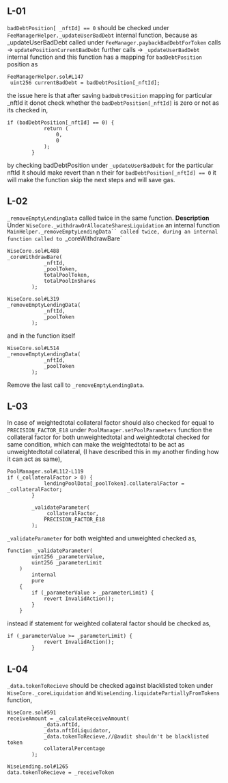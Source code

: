 ## L-01
`badDebtPosition[ _nftId] == 0` should be checked under `FeeManagerHelper._updateUserBadDebt` internal function, because as _updateUserBadDebt called under `FeeManager.paybackBadDebtForToken` calls 
 -> `updatePositionCurrentBadDebt` further calls -> `_updateUserBadDebt` internal function and this function has a mapping for `badDebtPosition` position as
```solidity
FeeManagerHelper.sol#L147
 uint256 currentBadDebt = badDebtPosition[_nftId];
```
the issue here is that after saving `badDebtPosition` mapping for particular _nftId it donot check whether the `badDebtPosition[_nftId]` is zero or not as its checked in,
```solidity
if (badDebtPosition[_nftId] == 0) {
            return (
                0,
                0
            );
        }
```
by checking badDebtPosition under `_updateUserBadDebt` for the particular nftId it should make revert than n their for `badDebtPosition[_nftId] == 0` it will make the function skip the next steps and will save gas.

## L-02
`_removeEmptyLendingData` called twice in the same function.
**Description**
Under `WiseCore._withdrawOrAllocateSharesLiquidation` an internal function  `MainHelper._removeEmptyLendingData`` called twice,
during an internal function called to `_coreWithdrawBare`
```solidity
WiseCore.sol#L488
_coreWithdrawBare(
            _nftId,
            _poolToken,
            totalPoolToken,
            totalPoolInShares
        );
```
```solidity
WiseCore.sol#L319
_removeEmptyLendingData(
            _nftId,
            _poolToken
        );
```
and in the function itself

```solidity
WiseCore.sol#L514
_removeEmptyLendingData(
            _nftId,
            _poolToken
        );
```
Remove the last call to `_removeEmptyLendingData`.

## L-03
In case of weightedtotal collateral factor should also checked for equal to `PRECISION_FACTOR_E18`
under `PoolManager.setPoolParameters` function the collateral factor for both unweightedtotal and weightedtotal checked for same condition, which can make the weightedtotal to be act as unweightedtotal collateral, (I have described this in my another finding how it can act as same),
```solidity
PoolManager.sol#L112-L119
if (_collateralFactor > 0) {
            lendingPoolData[_poolToken].collateralFactor = _collateralFactor;
        }

        _validateParameter(
            _collateralFactor,
            PRECISION_FACTOR_E18
        );
```
`_validateParameter` for both weighted and unweighted checked as,
```solidity
function _validateParameter(
        uint256 _parameterValue,
        uint256 _parameterLimit
    )
        internal
        pure
    {
        if (_parameterValue > _parameterLimit) {
            revert InvalidAction();
        }
    }
```
instead if statement for weighted collateral factor should be checked as,
```solidity
if (_parameterValue >= _parameterLimit) {
            revert InvalidAction();
        }
```

## L-04
`_data.tokenToRecieve` should be checked against blacklisted token under `WiseCore._coreLiquidation` and `WiseLending.liquidatePartiallyFromTokens` function,
```solidity
WiseCore.sol#591
receiveAmount = _calculateReceiveAmount(
            _data.nftId,
            _data.nftIdLiquidator,
            _data.tokenToRecieve,//@audit shouldn't be blacklisted token
            collateralPercentage
        );

WiseLending.sol#1265
data.tokenToRecieve = _receiveToken
```

